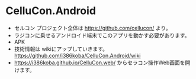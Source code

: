 # CelluCon.Android
* セルコン プロジェクト全体は https://github.com/cellucon/ より。
* ラジコンに乗せるアンドロイド端末でこのアプリを動かす必要があります。
* APK 
* 技術情報は wikiにアップしていきます。　https://github.com/i386koba/CelluCon.Android/wiki
* https://i386koba.github.io/CelluCon.web/ からセラコン操作Web画面を開けます。
